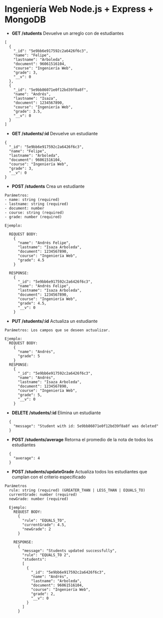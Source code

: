 # Ingeniería Web Node.js + Express + MongoDB

- **GET /students** Devuelve un arreglo con de estudiantes

```
[
  {
    "_id": "5e9bb6e917592c2a6426f6c3",
    "name": "Felipe",
    "lastname": "Arboleda",
    "document": 96061516104,
    "course": "Ingeniería Web",
    "grade": 3,
    "__v": 0
  },
  {
    "_id": "5e9bb86071e0f12bd39f8a8f",
    "name": "Andrés",
    "lastname": "Isaza",
    "document": 1234567890,
    "course": "Ingeniería Web",
    "grade": 3.5,
    "__v": 0
  }
]
```

- **GET /students/:id** Devuelve un estudiante

```
{
  "_id": "5e9bb6e917592c2a6426f6c3",
  "name": "Felipe",
  "lastname": "Arboleda",
  "document": 96061516104,
  "course": "Ingeniería Web",
  "grade": 3,
  "__v": 0
}
```

- **POST /students** Crea un estudiante

```
Parámetros:
- name: string (required)
- lastname: string (required)
- document: number
- course: string (required)
- grade: number (required)

Ejemplo:

  REQUEST BODY:
    {
      "name": "Andrés Felipe",
      "lastname": "Isaza Arboleda",
      "document": 1234567890,
      "course": "Ingeniería Web",
      "grade": 4.5
    }

  RESPONSE:
    {
      "_id": "5e9bb6e917592c2a6426f6c3",
      "name": "Andrés Felipe",
      "lastname": "Isaza Arboleda",
      "document": 1234567890,
      "course": "Ingeniería Web",
      "grade": 4.5,
      "__v": 0
    }
```

- **PUT /students/:id** Actualiza un estudiante

```
Parámetros: Los campos que se deseen actualizar.

Ejemplo:
  REQUEST BODY: 
    {
      "name": "Andrés",
      "grade": 5
    }
  RESPONSE:
    {
      "_id": "5e9bb6e917592c2a6426f6c3",
      "name": "Andrés",
      "lastname": "Isaza Arboleda",
      "document": 1234567890,
      "course": "Ingeniería Web",
      "grade": 5,
      "__v": 0
    }
```

- **DELETE /students/:id** Elimina un estudiante

```
  {
    "message": "Student with id: 5e9bb86071e0f12bd39f8a8f was deleted"
  }
```

- **POST /students/average** Retorna el promedio de la nota de todos los estudiantes

```
  {
    "average": 4
  }
```

- **POST /students/updateGrade** Actualiza todos los estudiantes que cumplan con el criterio especificado

```
Parámetros
  rule: string (required) (GREATER_THAN | LESS_THAN | EQUALS_TO)
  currentGrade: number (required)
  newGrade: number (required)

  Ejemplo:
    REQUEST BODY:
      {
        "rule": "EQUALS_TO",
        "currentGrade": 4.5,
        "newGrade": 2
      }

    RESPONSE: 
      {
        "message": "Students updated successfully",
        "rule": "EQUALS_TO 2",
        "students": 
        [
          {
            "_id": "5e9bb6e917592c2a6426f6c3",
            "name": "Andrés",
            "lastname": "Arboleda",
            "document": 96061516104,
            "course": "Ingeniería Web",
            "grade": 2,
            "__v": 0
          }
        ]
      }
```
